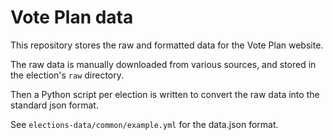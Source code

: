 # Vote Plan data

This repository stores the raw and formatted data for the Vote Plan website.

The raw data is manually downloaded from various sources, and stored in the election's `raw` directory.

Then a Python script per election is written to convert the raw data into the standard json format.

See `elections-data/common/example.yml` for the data.json format.
